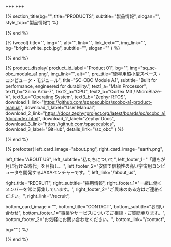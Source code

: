 +++
+++

{% section_title(bg="", title="PRODUCTS", subtitle="製品情報", slogan="", style_top="製品情報") %}
<!--display element -->
{% end %}

{% twocol(
  title="",
  img="",
  alt="",
  link="",
  link_text="",
  img_link="",
  bg="bright_white_pcb.jpg",
  subtitle="",
  slogan=""
) %}
<!-- no text -->
{% end %}

{% product_display(
  product_id_label="Product 01",
  bg="",
  img="sq_sc-obc_module_a1.png",
  img_link="",
  alt="",
  pre_title="衛星用超小型スペース・コンピュータ・モジュール",
  title="SC-OBC Module A1",
  subtitle="Built for performance, engineered for durability.",
  text1_a="Main Processor",
  text1_b="Xilinx Artix-7",
  text2_a="CPU",
  text2_b="Cortex M3 / MicroBlaze-V",
  text3_a="Operating System",
  text3_b="Zephyr RTOS",
  download_1_link="https://github.com/spacecubics/scobc-a1-product-manual",
  download_1_label="User Manual",
  download_2_link="https://docs.zephyrproject.org/latest/boards/sc/scobc_a1/doc/index.html",
  download_2_label="Zephyr Docs",
  download_3_link="https://github.com/spacecubics",
  download_3_label="GitHub",
  details_link="/sc_obc"
) %}
<!-- no text -->
{% end %}

{% prefooter(
  left_card_image="about.png", 
  right_card_image="earth.png",

  left_title="ABOUT US",
  left_subtitle="私たちについて",
  left_footer_1="「誰もが月に行ける時代」を目指し、",
  left_footer_2="安価で信頼性の高い宇宙用コンピュータを開発するJAXAベンチャーです。",
  left_link="/about_us",

  right_title="RECRUIT",
  right_subtitle="採用情報",
  right_footer_1="一緒に働くメンバーを常に募集しています。",
  right_footer_2="ご興味のある方はご連絡ください。",
  right_link="/recruit",

  bottom_card_image = "<!--display element -->",
  bottom_title="CONTACT",
  bottom_subtitle="お問い合わせ",
  bottom_footer_1="事業やサービスについてご相談・ご質問承ります。",
  bottom_footer_2="お気軽にお問い合わせください。",
  bottom_link="/contact",

  bg=""
) %}
<!--display element -->
{% end %}
